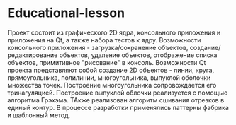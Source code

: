 # Educational-lesson

Проект состоит из графического 2D ядра, консольного приложения и приложения на Qt, а также набора тестов к ядру.
Возможности консольного приложения - загрузка/сохранение объектов, создание/редактирование объектов, удаление объектов, отображение списка объектов, примитивное "рисование" в консоль.
Возможности Qt проекта представляют собой создание 2D объектов - линии, круга, прямоугольника, полилинии, многоугольника, выпуклой оболочки множества точек.
Построение многоугольника сопровождается его тринагуляцией. Построение выпуклой облочки реализуется с помощью алгоритма Грэхэма. ТАкже реализован алгоритм сшивания отрезков в единый контур.
В процессе разработки применялись паттерны фабрика и шаблонный метод.

